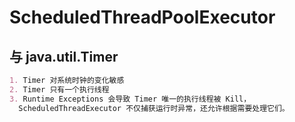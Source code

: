 # ScheduledThreadPoolExecutor




## 与 java.util.Timer
```md
1. Timer 对系统时钟的变化敏感
2. Timer 只有一个执行线程
3. Runtime Exceptions 会导致 Timer 唯一的执行线程被 Kill，
  ScheduledThreadExecutor 不仅捕获运行时异常，还允许根据需要处理它们。
```